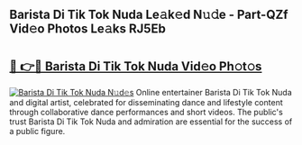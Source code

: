 ## Barista Di Tik Tok Nuda Le𝚊k𝚎d N𝚞𝚍e - Part-QZf Vid𝚎o Photos Le𝚊ks RJ5Eb

# <h2><a href="http://fbdyhxv.evod.top/?m=Barista+Di+Tik+Tok+Nuda">🔗 👉🔴 Barista Di Tik Tok Nuda Vid𝚎o Ph𝚘t𝚘s</a></h2>

[![Barista Di Tik Tok Nuda N𝚞d𝚎s](https://i.imgur.com/8V9OHl7.gif)](http://fbdyhxv.evod.top/?m=Barista+Di+Tik+Tok+Nuda)
Online entertainer Barista Di Tik Tok Nuda and digital artist, celebrated for disseminating dance and lifestyle content through collaborative dance performances and short videos. The public's trust Barista Di Tik Tok Nuda and admiration are essential for the success of a public figure. 

